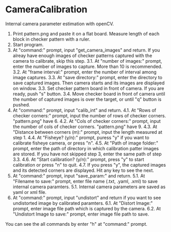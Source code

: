 # CameraCalibration

Internal camera parameter estimation with openCV.

1. Print pattern.png and paste it on a flat board. Measure length of each block in checker pattern with a ruler.
2. Start program.
3. At "command:" prompt, input "get_camera_images" and return.  If you alreay have enough images of checker patterns captured with the camera to calibrate, skip this step.
    3.1. At "number of images:" prompt, enter the number of images to capture.  More than 10 is recommended.
    3.2. At "frame interval:" prompt, enter the number of interval among image captures.
    3.3. At "save directory:" prompt, enter the directory to save captured images.  Then camera starts and its images are displayed on window.
    3.3. Set checker pattern board in front of camera.  If you are ready, push "s" button.
    3.4. Move checker board in front of camera until the number of captured images is over the target, or until "q" button is pushed. 
4. At "command:" prompt, input "calib_int" and return. 
    4.1. At "Rows of checker corners:" prompt, input the number of rows of checker corners.  "pattern.png" have 6.
    4.2. At "Cols of checker corners:" prompt, input the number of cols of checker corners.  "pattern.png" have 9.
    4.3. At "Distance between corners (m):" prompt, input the length measured at step 1.
    4.4. At "Fisheye? (y/n):" prompt, puress "y" if you want to calibrate fisheye camera, or press "n".
    4.5. At "Path of image folder:" prompt, enter the path of directory in which calibration patter images are stored.  If you have not skipped step 3, enter the same path of step 3.3.
    4.6. At "Start calibration? (y/n):" prompt, press "y" to start calibration or press "n" to quit.
    4.7. If you press "y", the captured images and its detected corners are displayed.  Hit any key to see the next.
5. At "command:" prompt, input "save_param:" and return.
    5.1. At "Filename to save:" prompt, enter file name (.txt, .yaml, .xml) to save internal camera paramters.
    5.1. Internal camera parameters are saved as yaml or xml file.
6. At "command:" prompt, input "undistort" and return if you want to see undistorted image by calibrated paramters.
    6.1. At "Distort Image:" prompt, enter image file path which is captured by the camera.
    6.2. At "Undistort Image to save:" prompt, enter image file path to save.

You can see the all commands by enter "h" at "command:" prompt. 

